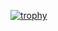 [![trophy](https://github-profile-trophy.vercel.app/?username=MMeesy&theme=radical)](https://github.com/ryo-ma/github-profile-trophy)
